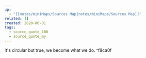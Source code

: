 ```yaml
---
up:
  - "[[notes/miniMaps/Sources Map|notes/miniMaps/Sources Map]]"
related: []
created: 2020-06-01
tags:
  - source_quote_100
  - source_quote_my
---
```

It's circular but true, we become what we do. ^f8ca0f
